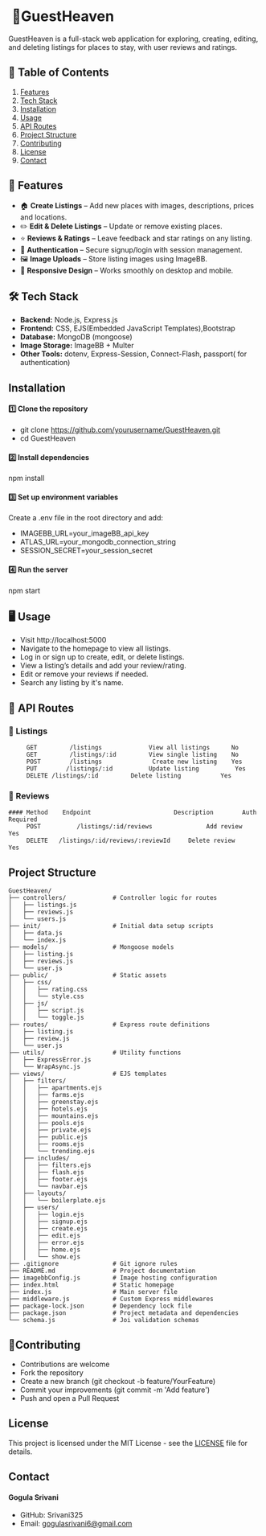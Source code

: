 # ​ 🏨GuestHeaven

GuestHeaven is  a full-stack web application for exploring, creating, editing, and deleting listings for places to stay, with user reviews and ratings.

## 📑 Table of Contents
1. [Features](#-features)
2. [Tech Stack](#-tech-stack)
3. [Installation](#-installation)
4. [Usage](#-usage)
5. [API Routes](#-api-routes)
6. [Project Structure](#-project-structure)
7. [Contributing](#-contributing)
8. [License](#-license)
9. [Contact](#-contact)

## 🚀 Features
- 🏠 **Create Listings** – Add new places with images, descriptions, prices and locations.
- ✏️ **Edit & Delete Listings** – Update or remove existing places.
- ⭐ **Reviews & Ratings** – Leave feedback and star ratings on any listing.
- 🔐 **Authentication** – Secure signup/login with session management.
- 🖼 **Image Uploads** – Store listing images using ImageBB.
- 📱 **Responsive Design** – Works smoothly on desktop and mobile.

## 🛠 Tech Stack
- **Backend:** Node.js, Express.js
- **Frontend:** CSS, EJS(Embedded JavaScript Templates),Bootstrap
- **Database:** MongoDB (mongoose)
- **Image Storage:** ImageBB + Multer
- **Other Tools:** dotenv, Express-Session, Connect-Flash, passport( for authentication)

## Installation
#### 1️⃣ Clone the repository
- git clone https://github.com/yourusername/GuestHeaven.git
- cd GuestHeaven

#### 2️⃣ Install dependencies
npm install

#### 3️⃣ Set up environment variables
Create a .env file in the root directory and add:
- IMAGEBB_URL=your_imageBB_api_key
- ATLAS_URL=your_mongodb_connection_string
- SESSION_SECRET=your_session_secret

#### 4️⃣ Run the server
npm start

## 🖥 Usage
- Visit http://localhost:5000
- Navigate to the homepage to view all listings.
- Log in or sign up to create, edit, or delete listings.
- View a listing’s details and add your review/rating.
- Edit or remove your reviews if needed.
- Search any listing by it's name.

## 📡 API Routes
### 📍 Listings
```  Method    Endpoint	            Description              Auth Required
     GET	     /listings  	       View all listings   	  No
     GET	     /listings/:id	       View single listing	  No
     POST	     /listings	            Create new listing	  Yes
     PUT      	/listings/:id	       Update listing	       Yes
     DELETE	/listings/:id     	  Delete listing	       Yes
```

### 📝 Reviews
```
#### Method	   Endpoint	                      Description	     Auth Required
     POST	       /listings/:id/reviews     	       Add review	     Yes
     DELETE	  /listings/:id/reviews/:reviewId	  Delete review  	Yes
```

## Project Structure
```
GuestHeaven/
├── controllers/             # Controller logic for routes
│   ├── listings.js
│   ├── reviews.js
│   └── users.js
├── init/                    # Initial data setup scripts
│   ├── data.js
│   └── index.js
├── models/                  # Mongoose models
│   ├── listing.js
│   ├── reviews.js
│   └── user.js
├── public/                  # Static assets
│   ├── css/
│   │   ├── rating.css
│   │   └── style.css
│   ├── js/
│   │   ├── script.js
│   │   └── toggle.js
├── routes/                  # Express route definitions
│   ├── listing.js
│   ├── review.js
│   └── user.js
├── utils/                   # Utility functions
│   ├── ExpressError.js
│   └── WrapAsync.js
├── views/                   # EJS templates
│   ├── filters/
│   │   ├── apartments.ejs
│   │   ├── farms.ejs
│   │   ├── greenstay.ejs
│   │   ├── hotels.ejs
│   │   ├── mountains.ejs
│   │   ├── pools.ejs
│   │   ├── private.ejs
│   │   ├── public.ejs
│   │   ├── rooms.ejs
│   │   └── trending.ejs
│   ├── includes/
│   │   ├── filters.ejs
│   │   ├── flash.ejs
│   │   ├── footer.ejs
│   │   └── navbar.ejs
│   ├── layouts/
│   │   └── boilerplate.ejs
│   ├── users/
│   │   ├── login.ejs
│   │   ├── signup.ejs
│   │   ├── create.ejs
│   │   ├── edit.ejs
│   │   ├── error.ejs
│   │   ├── home.ejs
│   │   └── show.ejs
├── .gitignore               # Git ignore rules
├── README.md                # Project documentation
├── imagebbConfig.js         # Image hosting configuration
├── index.html               # Static homepage
├── index.js                 # Main server file
├── middleware.js            # Custom Express middlewares
├── package-lock.json        # Dependency lock file
├── package.json             # Project metadata and dependencies
└── schema.js                # Joi validation schemas
```

## 🤝Contributing
- Contributions are welcome
- Fork the repository
- Create a new branch (git checkout -b feature/YourFeature)
- Commit your improvements (git commit -m 'Add feature')
- Push and open a Pull Request

## License
This project is licensed under the MIT License - see the [LICENSE](LICENSE) file for details.

## Contact
#### Gogula Srivani
 - GitHub: Srivani325
 - Email: gogulasrivani6@gmail.com





